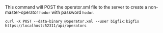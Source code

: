 This command will POST the operator.xml file to the server to create a
non-master-operator `hodor` with password `hodor`.

    curl -X POST --data-binary @operator.xml --user bigfix:bigfix https://localhost:52311/api/operators
